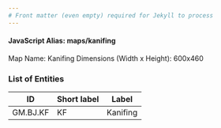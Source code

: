 ```yaml
---
# Front matter (even empty) required for Jekyll to process
---
```


#### JavaScript Alias: maps/kanifing

Map Name: Kanifing
Dimensions (Width x Height): 600x460

### List of Entities

ID | Short label | Label
---|---|---|
GM.BJ.KF|KF|Kanifing
